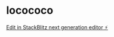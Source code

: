 # locococo

[Edit in StackBlitz next generation editor ⚡️](https://stackblitz.com/~/github.com/doritec/locococo)